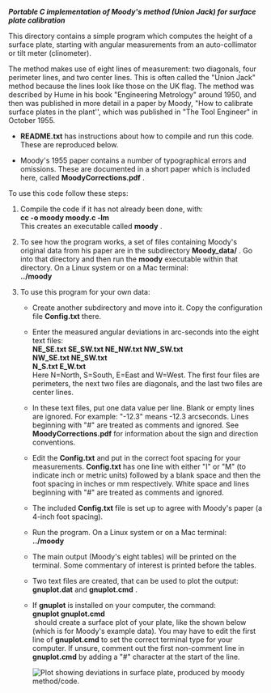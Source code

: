 ***Portable C implementation of Moody's method (Union Jack) for surface
plate calibration***  

This directory contains a simple program which computes the height of
a surface plate, starting with angular measurements from an
auto-collimator or tilt meter (clinometer).  
    
The method makes use of eight lines of measurement: two diagonals,
four perimeter lines, and two center lines. This is often called the
"Union Jack" method because the lines look like those on the UK flag.
The method was described by Hume in his book "Engineering Metrology"
around 1950, and then was published in more detail in a paper by
Moody, "How to calibrate surface plates in the plant'', which was
published in "The Tool Engineer" in October 1955.  

- **README.txt** has instructions about how to compile and run this code. These are reproduced below.

- Moody's 1955 paper contains a number of typographical errors and omissions.
These are documented in a short paper which is included here, called
**MoodyCorrections.pdf** .

To use this code follow these steps:  

1.  Compile the code if it has not already been done, with:  
  **cc -o moody moody.c -lm**  
  This creates an executable called **moody** . 

2.  To see how the program works, a set of files containing Moody's original data from his paper are in the subdirectory **Moody_data/** .  Go into that directory and then run the **moody** executable
    within that directory. On a Linux system or on a Mac terminal:  
**../moody**
 
3.  To use this program for your own data:

    - Create another subdirectory and move into it. Copy the configuration file **Config.txt**  there.
    -   Enter the measured angular deviations in arc-seconds into the eight
    text files:  
    **NE_SE.txt SE_SW.txt NE_NW.txt NW_SW.txt**    
      **NW_SE.txt NE_SW.txt**   
      **N_S.txt E_W.txt**    
      Here N=North, S=South, E=East and W=West.  The first four files are perimeters, the next two files are diagonals, and the last two files are center lines.

    - In these text files, put one data value per line. Blank or empty lines are ignored. For
    example: "-12.3" means -12.3 arcseconds. Lines beginning with "#"
    are treated as comments and ignored. See **MoodyCorrections.pdf** for
    information about the sign and direction conventions.

    - Edit the **Config.txt** and put in the correct foot spacing for your measurements. **Config.txt** has one line with either "I"
      or "M" (to indicate inch or metric units) followed by a blank
      space and then the foot spacing in inches or mm respectively.
      White space and lines beginning with "#" are treated as comments
      and ignored.

    - The included **Config.txt** file is set up to agree with Moody's paper
      (a 4-inch foot spacing).

    - Run the program. On a Linux system or on a Mac terminal:  
**../moody**

    - The main output (Moody's eight tables) will be printed on the
      terminal. Some commentary of interest is printed before the
      tables.

    - Two text files are created, that can be used to plot the
      output: **gnuplot.dat** and **gnuplot.cmd** .

    - If **gnuplot** is installed on your computer, the command:  
**gnuplot gnuplot.cmd**  
 should create a surface plot of your plate, like the shown below (which is for Moody's example data). You may have to edit the first
      line of **gnuplot.cmd** to set the correct terminal type for your
      computer. If unsure, comment out the first non-comment line in
      **gnuplot.cmd** by adding a "#" character at the start of the line.  


        ![Plot showing deviations in surface plate, produced by moody method/code.](/Moody_data/gnuplot.jpg)
        
